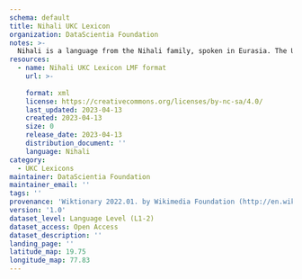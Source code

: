```yaml
---
schema: default
title: Nihali UKC Lexicon
organization: DataScientia Foundation
notes: >-
  Nihali is a language from the Nihali family, spoken in Eurasia. The UKC Lexicon of Nihali is represented as a lexico-semantic network. It consists of words, word senses, synsets, as well as sense-level and synset-level relationships.
resources:
  - name: Nihali UKC Lexicon LMF format
    url: >-
      
    format: xml
    license: https://creativecommons.org/licenses/by-nc-sa/4.0/
    last_updated: 2023-04-13
    created: 2023-04-13
    size: 0
    release_date: 2023-04-13
    distribution_document: ''
    language: Nihali
category:
  - UKC Lexicons
maintainer: DataScientia Foundation
maintainer_email: ''
tags: ''
provenance: 'Wiktionary 2022.01. by Wikimedia Foundation (http://en.wiktionary.org); Princeton WordNet 2.1 by Princeton University (https://wordnet.princeton.edu)'
version: '1.0'
dataset_level: Language Level (L1-2)
dataset_access: Open Access
dataset_description: ''
landing_page: ''
latitude_map: 19.75
longitude_map: 77.83
---
```

